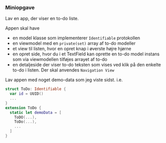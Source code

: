 ### Miniopgave

Lav en app, der viser en to-do liste.

Appen skal have 

* en model klasse som implementerer `Identifiable` protokollen
* en viewmodel med en `private(set)` array af to-do modeller
* et view til listen, hvor en opret knap i øverste højre hjørne
* en opret side, hvor du i et TextField kan oprette en to-do model instans som via viewmodellen tilføjes arrayet af to-do
* en detaljeside der viser to-do teksten som vises ved klik på den enkelte to-do i listen. Der skal anvendes `Navigation View`

Lav appen med noget demo-data som jeg viste sidst. i.e. 

```swift
struct ToDo: Identifiable {
  var id = UUID()
  ...
}
extension ToDo {
  static let demoData = [
    ToDO(...),
    ToDo(...),
    ...
  ]
}
```

